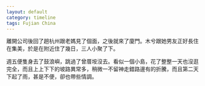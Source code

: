 ```yaml
---
layout: default
category: timeline
tags: Fujian China
---
```


離開公司後回了趟杭州跟老媽見了個面，之後就來了廈門。木兮跟她男友正好長住在集美，於是在附近住了幾日，三人小聚了下。

週五便隻身去了鼓浪嶼，跳過了曾厝垵沒去。看似一個小島，花了整整一天也沒逛完全，而且上上下下的坡路異常多，稍微一不留神走錯路邊有的折騰，而且第二天下起了雨，甚是不便，卻也帶些情調。

<img src="{{ site_url }}/img/posts/2014-12-26-gu-lang-yu-xiamen.jpg" alt="">

